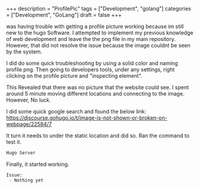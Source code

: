 +++
description = "ProfilePic"
tags = ["Development", "golang"]
categories = ["Development", "GoLang"]
draft = false
+++

 was having trouble with getting a profile picture working because im still new to the hugo Software. I attempted to implement my previous knowledge of web development and leave the 
the png file in my main repository. However, that did not resolve the issue because the image couldnt be seen by the system. 

I did do some quick troubleshooting by using a solid color and naming profile.png. 
Then going to developers tools, under any settings, right clicking on the profile picture
and "inspecting element".

This Revealed that there was no picture that the website could see. I spent around 5 minute moving different locations and connecting to the image. However, No luck. 

I did some quick google search and found the below link:
https://discourse.gohugo.io/t/image-is-not-shown-or-broken-on-webpage/22584/7

It turn it needs to under the static location and did so. 
Ran the command to test it.

```go {linenos=inline}
Hugo Server
```

Finally, it started working.

```
Issue:
 - Nothing yet

